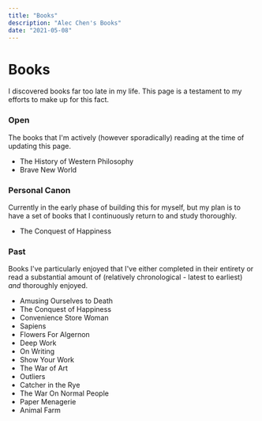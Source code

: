 ```yaml
---
title: "Books"
description: "Alec Chen's Books"
date: "2021-05-08"
---
```


# Books 

I discovered books far too late in my life. This page is a testament to my efforts to make up for this fact.

### Open

The books that I'm actively (however sporadically) reading at the time of updating this page.

- The History of Western Philosophy
- Brave New World

### Personal Canon

Currently in the early phase of building this for myself, but my plan is to have a set of books
that I continuously return to and study thoroughly.

- The Conquest of Happiness

### Past

Books I've particularly enjoyed that I've either completed in their entirety or read a substantial amount of (relatively chronological - latest to earliest) *and* thoroughly enjoyed.

- Amusing Ourselves to Death
- The Conquest of Happiness
- Convenience Store Woman
- Sapiens
- Flowers For Algernon
- Deep Work
- On Writing
- Show Your Work
- The War of Art
- Outliers
- Catcher in the Rye
- The War On Normal People
- Paper Menagerie
- Animal Farm